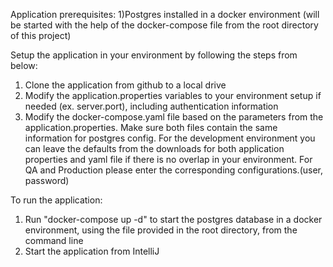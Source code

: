 Application prerequisites:
1)Postgres installed in a docker environment (will be started with the help of 
the docker-compose file from the root directory of this project)

Setup the application in your environment by following the steps from below:
1) Clone the application from github to a local drive
2) Modify the application.properties variables to your environment 
setup if needed (ex. server.port), including authentication information
3) Modify the docker-compose.yaml file based on the parameters from  the 
application.properties. Make sure both files contain the same information for postgres config.
For the development environment you can leave the defaults from the downloads for both 
application properties and yaml file if there is no overlap in your environment.
For QA and Production please enter the corresponding configurations.(user, password)

To run the application:
1) Run "docker-compose up -d" to start the postgres database in a 
docker environment, using the file provided in the root directory, 
from the command line
2) Start the application from IntelliJ
